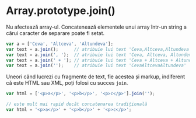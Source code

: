 # Array.prototype.join()

Nu afectează array-ul. Concatenează elementele unui array într-un string a cărui caracter de separare poate fi setat.

```javascript
var a = ['Ceva', 'Altceva', 'Altundeva'];
var text = a.join();      // atribuie lui text 'Ceva,Altceva,Altundeva'
var text = a.join(', ');  // atribuie lui text 'Ceva, Altceva, Altundeva'
var text = a.join(' + '); // atribuie lui text 'Ceva + Altceva + Altundeva'
var text = a.join('');    // atribuie lui text 'CevaAltcevaAltundeva'
```

Uneori când lucrezi cu fragmente de text, fie acestea și markup, indiferent că este HTML sau XML, poți folosi cu succes `join`.

```javascript
var html = ['<p>a</p>', '<p>b</p>', '<p>c</p>'].join('');

// este mult mai rapid decât concatenarea tradițională
var html = '<p>a</p>' + '<p>b</p>' + '<p>c</p>';
```
